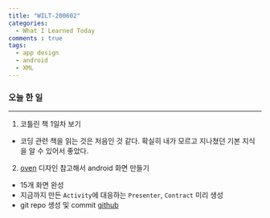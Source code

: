 ```yaml
---
title: "WILT-200602"
categories:
  - What I Learned Today
comments : true
tags:
  - app design
  - android
  - XML
---
```


### 오늘 한 일
----

1. 코틀린 책 1일차 보기
  - 코딩 관련 책을 읽는 것은 처음인 것 같다. 확실히 내가 모르고 지나쳤던 기본 지식을 알 수 있어서 좋았다.<br>

2. [oven] 디자인 참고해서 android 화면 만들기
  - 15개 화면 완성
  - 지금까지 만든 `Activity`에 대응하는 `Presenter`, `Contract` 미리 생성
  - git repo 생성 및 commit  [github]

  [oven]:https://ovenapp.io/project/3SvvkQTJ1RxMIUygFdWt2LnJ3U5OxfGm#Prkx8
  [github]:https://github.com/YesolLee421/Fine_android

